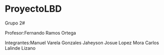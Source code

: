 # ProyectoLBD
Grupo 2#

Profesor:Fernando Ramos Ortega

Integrantes:Manuel Varela Gonzales
            Jaheyson Josue Lopez Mora
            Carlos Lalinde Lizano
            
         
